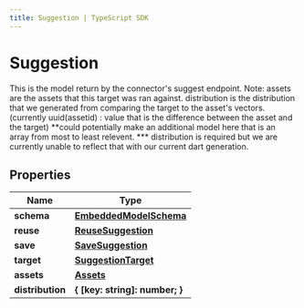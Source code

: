 ```yaml
---
title: Suggestion | TypeScript SDK
---
```



# Suggestion

This is the model return by the connector\'s suggest endpoint.  Note: assets are the assets that this target was ran against.  distribution is the distribution that we generated from comparing the target to the asset\'s vectors.(currently uuid(assetid) : value that is the difference between the asset and the target) **could potentially make an additional model here that is an array from most to least relevent.  *** distribution is required but we are currently unable to reflect that with our current dart generation.

## Properties

Name | Type
------------ | -------------
**schema** | [**EmbeddedModelSchema**](EmbeddedModelSchema)
**reuse** | [**ReuseSuggestion**](ReuseSuggestion)
**save** | [**SaveSuggestion**](SaveSuggestion)
**target** | [**SuggestionTarget**](SuggestionTarget)
**assets** | [**Assets**](Assets)
**distribution** | **\{ [key: string]: number; \}**


